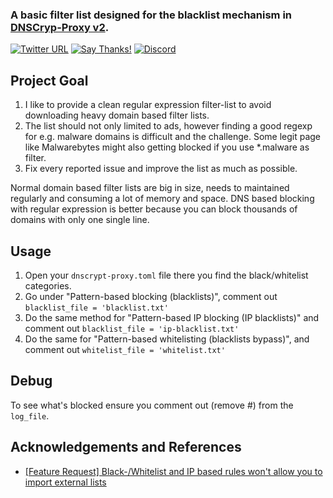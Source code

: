 ### A basic filter list designed for the blacklist mechanism in [DNSCryp-Proxy v2](https://github.com/jedisct1/dnscrypt-proxy).

[![Twitter URL](https://img.shields.io/twitter/url/https/twitter.com/fold_left.svg?style=social&label=Follow%20%40CHEF-KOCH)](https://twitter.com/CKsTechNews)
[![Say Thanks!](https://img.shields.io/badge/Say%20Thanks-!-1EAEDB.svg)](https://saythanks.io/to/CHEF-KOCH)
[![Discord](https://discordapp.com/api/guilds/418256415874875402/widget.png)](https://discord.me/CHEF-KOCH)


Project Goal
------------

1. I like to provide a clean regular expression filter-list to avoid downloading heavy domain based filter lists. 
2. The list should not only limited to ads, however finding a good regexp for e.g. malware domains is difficult and the challenge. Some legit page like Malwarebytes might also getting blocked if you use *.malware as filter. 
3. Fix every reported issue and improve the list as much as possible. 

Normal domain based filter lists are big in size, needs to maintained regularly and consuming a lot of memory and space. DNS based blocking with regular expression is better because you can block thousands of domains with only one single line.


## Usage

1) Open your `dnscrypt-proxy.toml` file there you find the black/whitelist categories.
2) Go under "Pattern-based blocking (blacklists)", comment out `blacklist_file = 'blacklist.txt'`
3) Do the same method for "Pattern-based IP blocking (IP blacklists)" and comment out `blacklist_file = 'ip-blacklist.txt'`
4) Do the same for "Pattern-based whitelisting (blacklists bypass)", and comment out `whitelist_file = 'whitelist.txt'`


## Debug

To see what's blocked ensure you comment out (remove #) from the `log_file`.


## Acknowledgements and References
* [[Feature Request] Black-/Whitelist and IP based rules won't allow you to import external lists](https://github.com/jedisct1/dnscrypt-proxy/issues/428)
